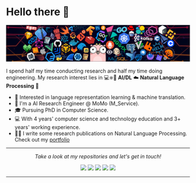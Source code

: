 # Hello there 👋

![](https://github.com/heraclex12/heraclex12/blob/master/header_1.png)

I spend half my time conducting research and half my time doing engineering. My research interest lies in 💻⎈🐳 **AI/DL** ☁️ **Natural Language Processing** 🌈    

* 🧐   Interested in language representation learning & machine translation.
* 💼   I'm a AI Research Engineer @ MoMo (M_Service).
* 🎓   Pursuing PhD in Computer Science.
* 💻   With 4 years' computer science and technology education and 3+ years' working experience.
* ✍🏻   I write some research publications on Natural Language Processing. Check out my [portfolio]([https://halfrost.com/](https://heraclex12.github.io/))

  
<hr>
<p align="center">
  <i>Take a look at my repositories and let's get in touch!</i>

<p align="center">
<a href= "https://www.facebook.com/tth.razent"><img src="https://img.icons8.com/material-outlined/24/null/facebook-f.png"/></a>
<a href= "https://github.com/halfrost/Halfrost-Field/"><img src="https://img.icons8.com/material-outlined/27/000000/ball-point-pen.png"/></a>
<a href= "https://www.linkedin.com/in/hieutt0"><img src="https://img.icons8.com/material-outlined/30/000000/linkedin.png"/></a>
<a href= "https://scholar.google.com/citations?hl=en&user=atONCyEAAAAJ"><img src="https://img.icons8.com/material-outlined/27/null/google-scholar.png"/></a>
<a href= "https://heraclex12.github.io/"><img src="https://img.icons8.com/material-outlined/27/000000/geography.png"/></a>
</p>

---
